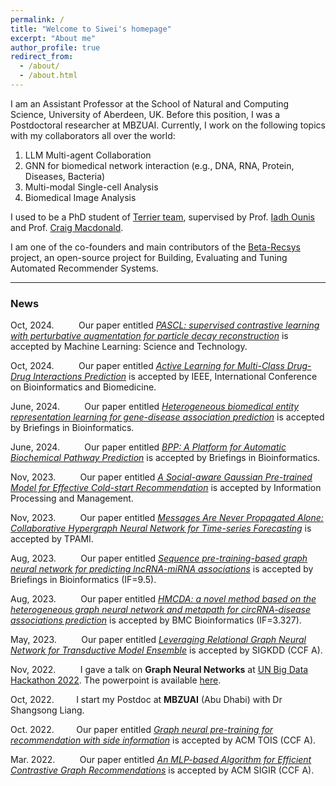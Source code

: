 ```yaml
---
permalink: /
title: "Welcome to Siwei's homepage"
excerpt: "About me"
author_profile: true
redirect_from: 
  - /about/
  - /about.html
---
```

<!-- I was a Postdoctoral researcher at MBZUAI working with Dr. [Shangsong Liang](https://scholar.google.com/citations?hl=en&user=4uggVcIAAAAJ). 
Our team, led by Dr Liang works closely with Prof. [Eilam Gross](https://scholar.google.com/citations?hl=en&user=iibZFkYAAAAJ) from Weizmann Institute of Science on  **Particle Physics** projects, where we aim to apply deep neural networks to predict new particles. -->

I am an Assistant Professor at the School of Natural and Computing Science, University of Aberdeen, UK. Before this position, I was a Postdoctoral researcher at MBZUAI. Currently, I work on the following topics with my collaborators all over the world:
1. LLM Multi-agent Collaboration
2. GNN for biomedical network interaction (e.g., DNA, RNA, Protein, Diseases, Bacteria)
3. Multi-modal Single-cell Analysis
4. Biomedical Image Analysis 


<!--working with Dr. [Shangsong Liang](https://scholar.google.com/citations?hl=en&user=4uggVcIAAAAJ). In addition, I work with Dr. [Zaiqiao Meng](https://scholar.google.com/citations?user=5jJKFVcAAAAJ&hl=en) and we lead the **BioKR2** (Bio Knowledge Representation and Reasoning) Lab. The ultimate goal of **BioKR2** is to inspire bioinformatics research by using meaningful representation learning methods.-->

I used to be a PhD student of [Terrier team](http://terrierteam.dcs.gla.ac.uk/index.html), supervised by Prof. [Iadh Ounis](http://www.dcs.gla.ac.uk/~ounis/) and Prof. [Craig Macdonald](https://www.gla.ac.uk/schools/computing/staff/craigmacdonald/#).

I am one of the co-founders and main contributors of the [Beta-Recsys](https://beta-recsys.readthedocs.io/en/latest/) project, an open-source project for Building, Evaluating and Tuning Automated Recommender Systems.

<!-- Graduate studentship, RA, Postdoc positions avaiable at MBZUAI. Highly self-motivated students are always wanted if you want to do research on **Graph Neural Networks**, **Large Language Models** and **AI4Science**. Drop me an email: siwei[dot]liu[at]abdn[dot]ac[dot]uk. -->

---

### News
Oct, 2024.&nbsp; &nbsp;&nbsp; &nbsp;&nbsp; &nbsp; Our paper entitled [*PASCL: supervised contrastive learning with perturbative augmentation for particle decay reconstruction*](https://iopscience.iop.org/article/10.1088/2632-2153/ad8060/meta) is accepted by Machine Learning: Science and Technology.

Oct, 2024.&nbsp; &nbsp;&nbsp; &nbsp;&nbsp; &nbsp; Our paper entitled [*Active Learning for Multi-Class Drug-Drug
Interactions Prediction*](https://ieeexplore.ieee.org/abstract/document/10822197) is accepted by IEEE, International Conference on Bioinformatics and Biomedicine.

June, 2024.&nbsp; &nbsp;&nbsp; &nbsp;&nbsp; &nbsp; Our paper entitled [*Heterogeneous biomedical entity representation
learning for gene-disease association prediction*](https://academic.oup.com/bib/article/25/5/bbae380/7735275) is accepted by Briefings in Bioinformatics.

June, 2024.&nbsp; &nbsp;&nbsp; &nbsp;&nbsp; &nbsp; Our paper entitled [*BPP: A Platform for Automatic Biochemical Pathway
Prediction*](https://academic.oup.com/bib/article/25/5/bbae355/7724465) is accepted by Briefings in Bioinformatics.

Nov, 2023.&nbsp; &nbsp;&nbsp; &nbsp;&nbsp; &nbsp; Our paper entitled [*A Social-aware Gaussian Pre-trained Model for Effective Cold-start
Recommendation*](https://arxiv.org/abs/2311.15790) is accepted by Information Processing and Management.

Nov, 2023.&nbsp; &nbsp;&nbsp; &nbsp;&nbsp; &nbsp; Our paper entitled [*Messages Are Never Propagated Alone: Collaborative Hypergraph Neural Network for Time-series Forecasting*](https://www.computer.org/csdl/journal/tp/5555/01/10314020/1RVVeQHAfny) is accepted by TPAMI.

Aug, 2023.&nbsp; &nbsp;&nbsp; &nbsp;&nbsp; &nbsp; Our paper entitled [*Sequence pre-training-based graph neural network for predicting lncRNA-miRNA associations*](https://academic.oup.com/bib/advance-article-abstract/doi/10.1093/bib/bbad317/7256790) is accepted by Briefings in Bioinformatics (IF=9.5).

Aug, 2023.&nbsp; &nbsp;&nbsp; &nbsp;&nbsp; &nbsp; Our paper entitled [*HMCDA: a novel method based on the heterogeneous graph neural network and metapath for circRNA-disease associations prediction*](https://bmcbioinformatics.biomedcentral.com/articles/10.1186/s12859-023-05441-7) is accepted by BMC Bioinformatics (IF=3.327).

May, 2023.&nbsp; &nbsp;&nbsp; &nbsp;&nbsp; &nbsp; Our paper entitled [*Leveraging Relational Graph Neural Network for Transductive Model Ensemble*](https://dl.acm.org/doi/abs/10.1145/3580305.3599414) is accepted by SIGKDD (CCF A).

Nov, 2022.&nbsp; &nbsp;&nbsp; &nbsp;&nbsp; &nbsp; I gave a talk on **Graph Neural Networks** at [UN Big Data Hackathon 2022](https://unstats.un.org/bigdata/events/2022/hackathon/). The powerpoint is available [here](./UN_CEB_Talk_sim.pptx).

Oct, 2022.&nbsp; &nbsp;&nbsp; &nbsp;&nbsp; &nbsp;I start my Postdoc at **MBZUAI** (Abu Dhabi) with Dr Shangsong Liang.

Oct. 2022.&nbsp; &nbsp;&nbsp; &nbsp;&nbsp; &nbsp;Our paper entitled [*Graph neural pre-training for recommendation with side information*](https://dl.acm.org/doi/full/10.1145/3568953) is accepted by ACM TOIS (CCF A).

Mar. 2022.&nbsp; &nbsp;&nbsp; &nbsp;&nbsp; &nbsp; Our paper entitled [*An MLP-based Algorithm for Efficient Contrastive Graph Recommendations*](https://dl.acm.org/doi/abs/10.1145/3477495.3531874) is accepted by ACM SIGIR (CCF A).
